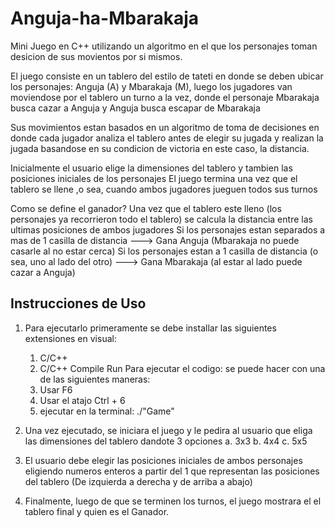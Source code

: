 # Anguja-ha-Mbarakaja
Mini Juego en C++ utilizando un algoritmo en el que los personajes toman desicion de sus movientos por si mismos.

El juego consiste en un tablero del estilo de tateti en donde se deben ubicar los personajes: Anguja (A) y Mbarakaja (M), luego los jugadores van moviendose por el tablero un turno a la vez, 
donde el personaje Mbarakaja busca cazar a Anguja y Anguja busca escapar de Mbarakaja

Sus movimientos estan basados en un algoritmo de toma de decisiones en donde cada jugador analiza el tablero antes de elegir su jugada y realizan la jugada basandose en su condicion de victoria en este caso, la distancia.

Inicialmente el usuario elige la dimensiones del tablero y tambien las posiciones iniciales de los personajes 
El juego termina una vez que el tablero se llene ,o sea, cuando ambos jugadores jueguen todos sus turnos 

Como se define el ganador? 
Una vez que el tablero este lleno (los personajes ya recorrieron todo el tablero) se calcula la distancia entre las ultimas posiciones de ambos jugadores 
Si los personajes estan separados a mas de 1 casilla de distancia ---> Gana Anguja (Mbarakaja no puede casarle al no estar cerca)
Si los personajes estan a 1 casilla de distancia (o sea, uno al lado del otro) ---> Gana Mbarakaja (al estar al lado puede cazar a Anguja) 


## Instrucciones de Uso
1. Para ejecutarlo primeramente se debe installar las siguientes extensiones en visual:
     1. C/C++
     2. C/C++ Compile Run
  Para ejecutar el codigo:
    se puede hacer con una de las siguientes maneras:
    1. Usar F6
    2. Usar el atajo Ctrl + 6
    3. ejecutar en la terminal: ./"Game"
2. Una vez ejecutado, se iniciara el juego y le pedira al usuario que eliga las dimensiones del tablero dandote 3 opciones
   a. 3x3
   b. 4x4
   c. 5x5 
3. El usuario debe elegir las posiciones iniciales de ambos personajes eligiendo numeros enteros a partir del 1 que representan las posiciones del tablero (De izquierda a derecha y de arriba a abajo)

4. Finalmente, luego de que se terminen los turnos, el juego mostrara el el tablero final y quien es el Ganador. 


